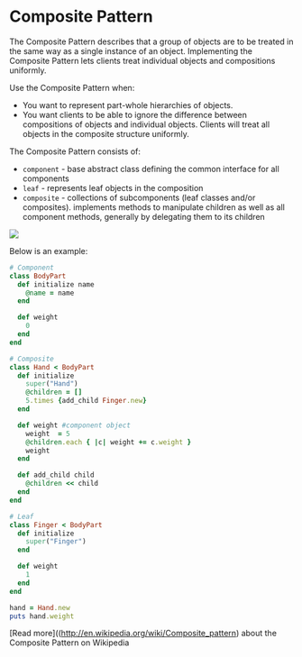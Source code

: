 # Composite Pattern


The Composite Pattern describes that a group of objects are to be treated in the same way as a single instance of an object. Implementing the Composite Pattern lets clients treat individual objects and compositions uniformly.

Use the Composite Pattern when:

* You want to represent part-whole hierarchies of objects.
* You want clients to be able to ignore the difference between compositions of objects and individual objects. Clients will treat all objects in the composite structure uniformly.

The Composite Pattern consists of:

* ``component`` - base abstract class defining the common interface for all components
* ``leaf`` - represents leaf objects in the composition
* ``composite`` - collections of subcomponents (leaf classes and/or composites). implements methods to manipulate children as well as all component methods, generally by delegating them to its children

![](https://dl.dropboxusercontent.com/u/598519/Images/composite_pattern.png)

Below is an example:

```ruby
# Component
class BodyPart
  def initialize name
    @name = name
  end

  def weight
    0
  end
end

# Composite
class Hand < BodyPart
  def initialize
    super("Hand")
    @children = []
    5.times {add_child Finger.new}
  end

  def weight #component object
    weight  = 5
    @children.each { |c| weight += c.weight }
    weight
  end

  def add_child child
    @children << child
  end
end

# Leaf
class Finger < BodyPart
  def initialize
    super("Finger")
  end

  def weight
    1
  end
end

hand = Hand.new
puts hand.weight
```

[Read more]((http://en.wikipedia.org/wiki/Composite_pattern) about the Composite Pattern on Wikipedia